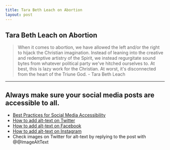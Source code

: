 ```yaml
---
title: Tara Beth Leach on Abortion
layout: post
---
```


## Tara Beth Leach on Abortion

> When it comes to abortion, we have allowed the left and/or the right to hijack the Christian imagination. Instead of leaning into the creative and redemptive artistry of the Spirit, we instead regurgitate sound bytes from whatever political party we've hitched ourselves to. At best, this is lazy work for the Christian. At worst, it's disconnected from the heart of the Triune God. - Tara Beth Leach

------



## Always make sure your social media posts are accessible to all.
* [Best Practices for Social Media Accessibility](https://publish.illinois.edu/accessibility-training/2019/11/05/best-practices-for-social-media-accessibility/)
* [How to add alt-text on Twitter](https://publish.illinois.edu/accessibility-training/2019/11/11/how-to-add-alt-text-on-twitter/)
* [How to add alt-text on Facebook](https://publish.illinois.edu/accessibility-training/2019/11/11/how-to-add-alt-text-in-facebook/)
* [How to add alt-text on Instagram](https://accessnow.com/blog/how-to-add-alt-text-to-instagram-photos/)
* Check images on Twitter for alt-text by replying to the post with @@ImageAltText 
